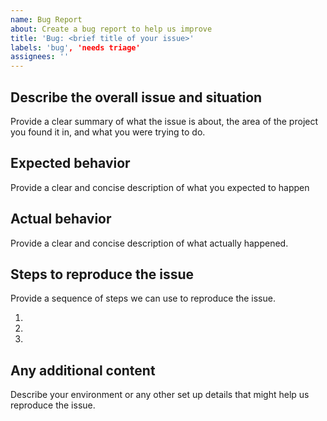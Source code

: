 ```yaml
---
name: Bug Report
about: Create a bug report to help us improve
title: 'Bug: <brief title of your issue>'
labels: 'bug', 'needs triage'
assignees: ''
---
```


## Describe the overall issue and situation

Provide a clear summary of what the issue is about, the area of the project you
found it in, and what you were trying to do.

## Expected behavior

Provide a clear and concise description of what you expected to happen

## Actual behavior

Provide a clear and concise description of what actually happened.

## Steps to reproduce the issue

Provide a sequence of steps we can use to reproduce the issue.

1.  <First step...>
2.  <Second step...>
3.  <Third step...>

## Any additional content

Describe your environment or any other set up details that might help us
reproduce the issue.
